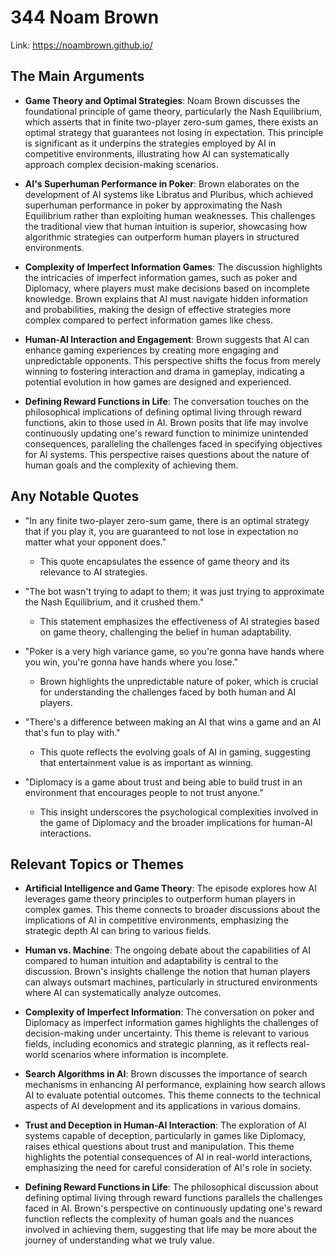 # 344 Noam Brown


Link: https://noambrown.github.io/



## The Main Arguments

- **Game Theory and Optimal Strategies**: Noam Brown discusses the foundational principle of game theory, particularly the Nash Equilibrium, which asserts that in finite two-player zero-sum games, there exists an optimal strategy that guarantees not losing in expectation. This principle is significant as it underpins the strategies employed by AI in competitive environments, illustrating how AI can systematically approach complex decision-making scenarios.

- **AI's Superhuman Performance in Poker**: Brown elaborates on the development of AI systems like Libratus and Pluribus, which achieved superhuman performance in poker by approximating the Nash Equilibrium rather than exploiting human weaknesses. This challenges the traditional view that human intuition is superior, showcasing how algorithmic strategies can outperform human players in structured environments.

- **Complexity of Imperfect Information Games**: The discussion highlights the intricacies of imperfect information games, such as poker and Diplomacy, where players must make decisions based on incomplete knowledge. Brown explains that AI must navigate hidden information and probabilities, making the design of effective strategies more complex compared to perfect information games like chess.

- **Human-AI Interaction and Engagement**: Brown suggests that AI can enhance gaming experiences by creating more engaging and unpredictable opponents. This perspective shifts the focus from merely winning to fostering interaction and drama in gameplay, indicating a potential evolution in how games are designed and experienced.

- **Defining Reward Functions in Life**: The conversation touches on the philosophical implications of defining optimal living through reward functions, akin to those used in AI. Brown posits that life may involve continuously updating one's reward function to minimize unintended consequences, paralleling the challenges faced in specifying objectives for AI systems. This perspective raises questions about the nature of human goals and the complexity of achieving them.

## Any Notable Quotes

- "In any finite two-player zero-sum game, there is an optimal strategy that if you play it, you are guaranteed to not lose in expectation no matter what your opponent does."
  - This quote encapsulates the essence of game theory and its relevance to AI strategies.

- "The bot wasn't trying to adapt to them; it was just trying to approximate the Nash Equilibrium, and it crushed them."
  - This statement emphasizes the effectiveness of AI strategies based on game theory, challenging the belief in human adaptability.

- "Poker is a very high variance game, so you're gonna have hands where you win, you're gonna have hands where you lose."
  - Brown highlights the unpredictable nature of poker, which is crucial for understanding the challenges faced by both human and AI players.

- "There's a difference between making an AI that wins a game and an AI that's fun to play with."
  - This quote reflects the evolving goals of AI in gaming, suggesting that entertainment value is as important as winning.

- "Diplomacy is a game about trust and being able to build trust in an environment that encourages people to not trust anyone."
  - This insight underscores the psychological complexities involved in the game of Diplomacy and the broader implications for human-AI interactions.

## Relevant Topics or Themes

- **Artificial Intelligence and Game Theory**: The episode explores how AI leverages game theory principles to outperform human players in complex games. This theme connects to broader discussions about the implications of AI in competitive environments, emphasizing the strategic depth AI can bring to various fields.

- **Human vs. Machine**: The ongoing debate about the capabilities of AI compared to human intuition and adaptability is central to the discussion. Brown's insights challenge the notion that human players can always outsmart machines, particularly in structured environments where AI can systematically analyze outcomes.

- **Complexity of Imperfect Information**: The conversation on poker and Diplomacy as imperfect information games highlights the challenges of decision-making under uncertainty. This theme is relevant to various fields, including economics and strategic planning, as it reflects real-world scenarios where information is incomplete.

- **Search Algorithms in AI**: Brown discusses the importance of search mechanisms in enhancing AI performance, explaining how search allows AI to evaluate potential outcomes. This theme connects to the technical aspects of AI development and its applications in various domains.

- **Trust and Deception in Human-AI Interaction**: The exploration of AI systems capable of deception, particularly in games like Diplomacy, raises ethical questions about trust and manipulation. This theme highlights the potential consequences of AI in real-world interactions, emphasizing the need for careful consideration of AI's role in society.

- **Defining Reward Functions in Life**: The philosophical discussion about defining optimal living through reward functions parallels the challenges faced in AI. Brown's perspective on continuously updating one's reward function reflects the complexity of human goals and the nuances involved in achieving them, suggesting that life may be more about the journey of understanding what we truly value.
